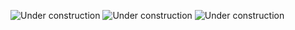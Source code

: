 ![Under construction](http://textfiles.com/underconstruction/HeHeartlandPark5787imagesConstruction1.gif)
![Under construction](http://textfiles.com/underconstruction/ArArea51Shadowlands2297ST-underconstruction_anm.gif)
![Under construction](http://textfiles.com/underconstruction/HeHeartlandPark5787imagesConstruction1.gif)
